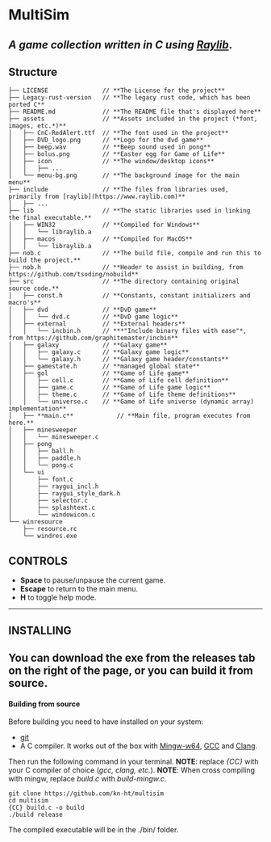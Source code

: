 # MultiSim


*A game collection written in C using [Raylib](https://raylib.com)*.
---
## Structure  
```
├── LICENSE               // **The License for the project**  
├── Legacy-rust-version   // **The legacy rust code, which has been ported C**  
├── README.md             // **The README file that's displayed here**  
├── assets                // **Assets included in the project (*font, images, etc.*)**  
│   ├── CnC-RedAlert.ttf  // **The font used in the project**  
│   ├── DVD_logo.png      // **Logo for the dvd game**  
│   ├── beep.wav          // **Beep sound used in pong**  
│   ├── bolus.png         // **Easter egg for Game of Life**  
│   ├── icon              // **The window/desktop icons**  
│   │   ├── ...  
│   └── menu-bg.png       // **The background image for the main menu**   
├── include               // **The files from libraries used, primarily from [raylib](https://www.raylib.com)**  
│   ├── ...  
├── lib                   // **The static libraries used in linking the final executable.**  
│   ├── WIN32             // **Compiled for Windows**  
│   │   └── libraylib.a  
│   ├── macos             // **Compiled for MacOS**  
│   │   └── libraylib.a  
├── nob.c                 // **The build file, compile and run this to build the project.**  
├── nob.h                 // **Header to assist in building, from https://github.com/tsoding/nobuild**  
├── src                   // **The directory containing original source code.**  
│   ├── const.h           // **Constants, constant initializers and macro's**  
│   ├── dvd               // **DvD game**  
│   │   └── dvd.c         // **DvD game logic**  
│   ├── external          // **External headers**  
│   │   └── incbin.h      // ***"Include binary files with ease"*, from https://github.com/graphitemaster/incbin**  
│   ├── galaxy            // **Galaxy game**  
│   │   ├── galaxy.c      // **Galaxy game logic**  
│   │   └── galaxy.h      // **Galaxy game header/constants**  
│   ├── gamestate.h       // **managed global state**   
│   ├── gol               // **Game of Life game**  
│   │   ├── cell.c        // **Game of Life cell definition**  
│   │   ├── game.c        // **Game of Life game logic**
│   │   ├── theme.c       // **Game of Life theme definitions**  
│   │   └── universe.c    // **Game of Life universe (dynamic array) implementation**  
│   ├── **main.c**            // **Main file, program executes from here.**  
│   ├── minesweeper  
│   │   └── minesweeper.c  
│   ├── pong  
│   │   ├── ball.h  
│   │   ├── paddle.h    
│   │   └── pong.c    
│   └── ui    
│       ├── font.c  
│       ├── raygui_incl.h  
│       ├── raygui_style_dark.h  
│       ├── selector.c  
│       ├── splashtext.c  
│       └── windowicon.c  
└── winresource  
    ├── resource.rc  
    └── windres.exe  
```
  

## CONTROLS
- **Space** to pause/unpause the current game.
- **Escape** to return to the main menu.
- **H** to toggle help mode.
---
## INSTALLING
You can download the exe from the releases tab on the right of the page,
or you can **build it from source**.
---
#### Building from source
Before building you need to have installed on your system:
- [git](https://git-scm.com/book/en/v2/Getting-Started-The-Command-Line)
- A C compiler. It works out of the box with [Mingw-w64](https://www.mingw-w64.org/), [GCC](https://gcc.gnu.org/) and [Clang](https://clang.llvm.org/).

Then run the following command in your terminal.
**NOTE**: replace *{CC}* with your C compiler of choice (*gcc, clang, etc.*).
**NOTE**: When cross compiling with mingw, replace _build.c_ with _build-mingw.c_.
```
git clone https://github.com/kn-ht/multisim
cd multisim
{CC} build.c -o build
./build release
```

The compiled executable will be in the ./bin/ folder.
